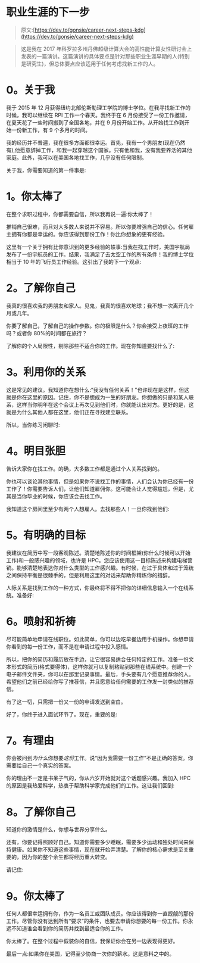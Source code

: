 # 职业生涯的下一步

> 原文:[https://dev.to/gonsie/career-next-steps-kdg](https://dev.to/gonsie/career-next-steps-kdg)

> 这是我在 2017 年科罗拉多州丹佛超级计算大会的高性能计算女性研讨会上发表的一篇演讲。这篇演讲的具体要点是针对那些职业生涯早期的人(特别是研究生)，但总体要点应该适用于任何考虑找新工作的人。

# 0。关于我

我于 2015 年 12 月获得纽约北部伦斯勒理工学院的博士学位。在我寻找新工作的时候，我可以继续在 RPI 工作一个春天。我终于在 6 月份接受了一份工作邀请，在夏天花了一些时间搬到了全国各地，并在 9 月份开始工作。从开始找工作到开始一份新工作，有 9 个多月的时间。

我的经历并不普遍，我在很多方面都很幸运。首先，我有一个男朋友(现在仍然有),他愿意辞掉工作，和我一起穿越这个国家。只有他和我，没有我要养活的其他家庭。此外，我可以在美国各地找工作，几乎没有任何限制。

关于我，你需要知道的第一件事是:

# 1。你太棒了

在整个求职过程中，你都需要自信，所以我再说一遍:你太棒了！

推销自己很难，而且对大多数人来说并不容易。所以你要增强自己的信心。任何雇主拥有你都是幸运的。你应该得到那份工作！你比你想象的更有经验。

这里有一个关于拥有比你意识到的更多经验的轶事:当我在找工作时，美国宇航局发布了一份宇航员的工作。结果，我满足了去太空工作的所有条件！我的博士学位相当于 10 年的飞行员工作经验。这引出了我的下一个观点:

# 2。了解你自己

我真的很喜欢我的男朋友和家人。见鬼，我真的很喜欢地球；我不想一次离开几个月或几年。

你要了解自己，了解自己的操作参数。你的极限是什么？你会接受上夜班的工作吗？或者你 80%的时间都在旅行？

了解你的个人局限性，剔除那些不适合你的工作。现在你知道要找什么了:

# 3。利用你的关系

这是常见的建议。我知道你在想什么:“我没有任何关系！”也许现在是这样，但这就是你在这里的原因。记住，你不是想成为一生的好朋友。你想做的只是和某人联系，这样当你明年在这个会议上再次见到他们时，你就能认出对方。更好的是，这就是为什么其他人都在这里，他们正在寻找建立联系。

所以，当你练习闲聊时:

# 4。明目张胆

告诉大家你在找工作。的确，大多数工作都是通过个人关系找到的。

你也可以谈论其他事情，但是如果你不说找工作的事情，人们会认为你已经有一份工作了！你需要告诉人们，让他们知道雇佣你。这可能会让人觉得尴尬，但是，尤其是当你毕业的时候，你应该会去找工作。

我知道这个房间里至少有两个人想雇人。去找那些人！一旦你找到他们:

# 5。有明确的目标

我建议在简历中写一段客观陈述。清楚地陈述你的时间框架(你什么时候可以开始工作)和一般感兴趣的领域，也许是 HPC。您应该使用这一目标陈述来构建电梯营销。能够清楚地表达你对什么类型的工作感兴趣。有时候，在过于具体和过于笼统之间保持平衡是很棘手的，但是利用这里的对话来帮助你精炼你的措辞。

人际关系是找到工作的一种方式，你最终将不得不把你的详细信息输入一个在线系统。准备好:

# 6。喷射和祈祷

尽可能简单地申请在线职位。如此简单，你可以边吃早餐边用手机操作。你想申请你看到的每一份工作，而不是在申请过程中投入感情。

所以，把你的简历和履历放在手边，让它很容易适合任何特定的工作。准备一份文本形式的简历(格式要得体)，这样你就可以复制粘贴到那些在线系统中。创建一个电子邮件文件夹，你可以在那里记录事情。最后，手头要有几个愿意推荐你的人。希望他们之前已经给你写了推荐信，并且愿意给任何需要的工作发一封类似的推荐信。

有了这一切，只需把一份又一份的申请发送到空白。

好了，你终于进入面试环节了。现在，重要的是:

# 7。有理由

你会被问到*为什么*你想要*这份*工作。说“因为我需要一份工作”不是正确的答案。你需要给自己一个真实的答案。

你的理由不一定是书呆子气的，你从六岁开始就对这个话题感兴趣。我加入 HPC 的原因是我热爱科学，热衷于帮助科学家完成他们的工作。这让我们回到:

# 8。了解你自己

知道你的激情是什么，你想与世界分享什么。

还有，你要记得照顾好自己。知道你需要多少睡眠，需要多少运动和独处时间来保持健康。如果你不知道这些事情，现在就开始弄清楚。了解你的核心需求是至关重要的，因为你的整个余生都将经历重大转变。

请记住:

# 9。你太棒了

任何人都很幸运拥有你，作为一名员工或团队成员。你应该得到你一直觊觎的那份工作。尽管你没有达到所有“要求”的条件，也要去申请你想要的每一份工作。你永远不知道谁会看到你的简历并找到最适合你的工作。

你太棒了。在整个过程中假装你的自信，我保证你会在另一边表现得更好。

最后一点:如果你在美国，记得至少协商一次你的薪水。这是意料之中的。